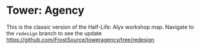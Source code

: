 # Tower: Agency

This is the classic version of the Half-Life: Alyx workshop map. Navigate to the `redesign` branch to see the update https://github.com/FrostSource/toweragency/tree/redesign